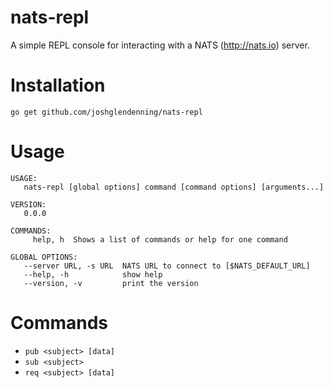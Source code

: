 # nats-repl
A simple REPL console for interacting with a NATS (http://nats.io) server.

# Installation
`go get github.com/joshglendenning/nats-repl`

# Usage
```
USAGE:
   nats-repl [global options] command [command options] [arguments...]

VERSION:
   0.0.0

COMMANDS:
     help, h  Shows a list of commands or help for one command

GLOBAL OPTIONS:
   --server URL, -s URL  NATS URL to connect to [$NATS_DEFAULT_URL]
   --help, -h            show help
   --version, -v         print the version
```

# Commands
- `pub <subject> [data]`
- `sub <subject>`
- `req <subject> [data]`
